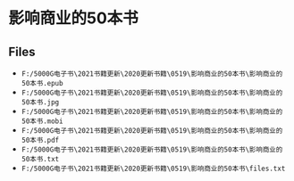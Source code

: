 # 影响商业的50本书

## Files

- `F:/5000G电子书\2021书籍更新\2020更新书籍\0519\影响商业的50本书\影响商业的50本书.epub`
- `F:/5000G电子书\2021书籍更新\2020更新书籍\0519\影响商业的50本书\影响商业的50本书.jpg`
- `F:/5000G电子书\2021书籍更新\2020更新书籍\0519\影响商业的50本书\影响商业的50本书.mobi`
- `F:/5000G电子书\2021书籍更新\2020更新书籍\0519\影响商业的50本书\影响商业的50本书.pdf`
- `F:/5000G电子书\2021书籍更新\2020更新书籍\0519\影响商业的50本书\影响商业的50本书.txt`
- `F:/5000G电子书\2021书籍更新\2020更新书籍\0519\影响商业的50本书\files.txt`
